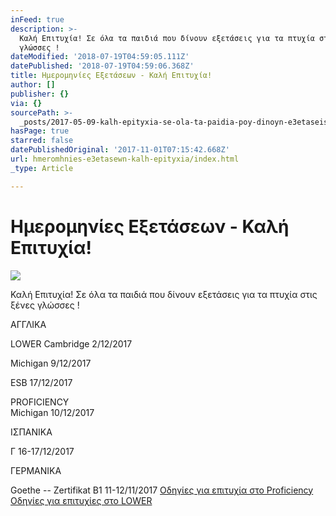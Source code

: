 ```yaml
---
inFeed: true
description: >-
  Καλή Επιτυχία! Σε όλα τα παιδιά που δίνουν εξετάσεις για τα πτυχία στις ξένες
  γλώσσες !
dateModified: '2018-07-19T04:59:05.111Z'
datePublished: '2018-07-19T04:59:06.368Z'
title: Ημερομηνίες Εξετάσεων - Καλή Επιτυχία!
author: []
publisher: {}
via: {}
sourcePath: >-
  _posts/2017-05-09-kalh-epityxia-se-ola-ta-paidia-poy-dinoyn-e3etaseis-gia-ta.md
hasPage: true
starred: false
datePublishedOriginal: '2017-11-01T07:15:42.668Z'
url: hmeromhnies-e3etasewn-kalh-epityxia/index.html
_type: Article

---
```

# Ημερομηνίες Εξετάσεων - Καλή Επιτυχία!
![](https://the-grid-user-content.s3-us-west-2.amazonaws.com/49b0d28c-4043-4d67-9640-6757b5250f49.jpg)

Καλή Επιτυχία! Σε όλα τα παιδιά που δίνουν εξετάσεις για τα πτυχία στις ξένες γλώσσες !

ΑΓΓΛΙΚΑ 

LOWER               Cambridge           2/12/2017

Michigan              9/12/2017

ESB                      17/12/2017

PROFICIENCY      
Michigan             10/12/2017

ΙΣΠΑΝΙΚΑ 

Γ  16-17/12/2017

ΓΕΡΜΑΝΙΚΑ

Goethe -- Zertifikat B1                11-12/11/2017
[Οδηγί&epsi;ς για &epsi;πιτ&upsi;χία στο Proficiency ][0]
[Οδηγί&epsi;ς για &epsi;πιτ&upsi;χί&epsi;ς στο LOWER][1]

[0]: https://docs.google.com/document/d/1l23PNgII7klrhAI_5d-GdcUW4crPYw7bgLR3bQUbzMg/pub
[1]: https://docs.google.com/a/vaitsa.gr/presentation/d/12jzyL2L8B6opBx1_BMJME_BecUqUvfCv5l-0mX7rOD4/pub?start=false&loop=false&delayms=3000
